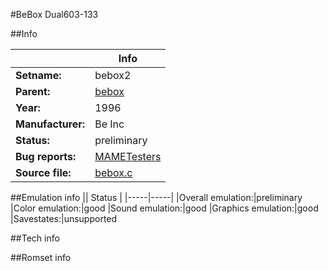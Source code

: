#BeBox Dual603-133

##Info

||Info|
|-----|-----|
|**Setname:**|bebox2
|**Parent:**|[bebox](bebox.md)
|**Year:**|1996
|**Manufacturer:**|Be Inc
|**Status:**|preliminary
|**Bug reports:**|[MAMETesters](http://mametesters.org/view_all_set.php?type=1&temporary=y&search=bebox.c)
|**Source file:**|[bebox.c](https://github.com/mamedev/mame/blob/master/src/mess/drivers/bebox.c)

##Emulation info
|| Status |
|-----|-----|
|Overall emulation:|preliminary
|Color emulation:|good
|Sound emulation:|good
|Graphics emulation:|good
|Savestates:|unsupported

##Tech info

##Romset info

<!--- START OF EDITED COMMENT DO NOT TOUCH TEXT ABOVE-->
